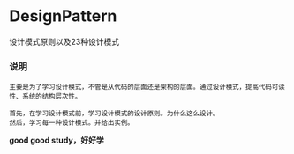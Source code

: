# DesignPattern
设计模式原则以及23种设计模式
### 说明
    主要是为了学习设计模式，不管是从代码的层面还是架构的层面。通过设计模式，提高代码可读性、系统的结构层次性。
    
    首先，在学习设计模式前，学习设计模式的设计原则。为什么这么设计。
    然后，学习每一种设计模式。并给出实例。
    
**good good study，好好学**
